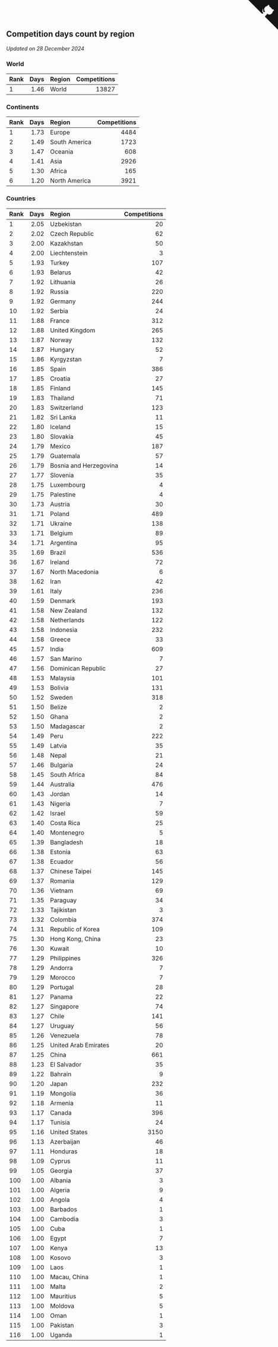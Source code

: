 ## Competition days count by region

*Updated on 28 December 2024*


### World

| Rank | Days | Region | Competitions |
| :--- | ---: | :--- | ---: |
| 1 | 1.46 | World | 13827 |

### Continents

| Rank | Days | Region | Competitions |
| :--- | ---: | :--- | ---: |
| 1 | 1.73 | Europe | 4484 |
| 2 | 1.49 | South America | 1723 |
| 3 | 1.47 | Oceania | 608 |
| 4 | 1.41 | Asia | 2926 |
| 5 | 1.30 | Africa | 165 |
| 6 | 1.20 | North America | 3921 |

### Countries

| Rank | Days | Region | Competitions |
| :--- | ---: | :--- | ---: |
| 1 | 2.05 | Uzbekistan | 20 |
| 2 | 2.02 | Czech Republic | 62 |
| 3 | 2.00 | Kazakhstan | 50 |
| 4 | 2.00 | Liechtenstein | 3 |
| 5 | 1.93 | Turkey | 107 |
| 6 | 1.93 | Belarus | 42 |
| 7 | 1.92 | Lithuania | 26 |
| 8 | 1.92 | Russia | 220 |
| 9 | 1.92 | Germany | 244 |
| 10 | 1.92 | Serbia | 24 |
| 11 | 1.88 | France | 312 |
| 12 | 1.88 | United Kingdom | 265 |
| 13 | 1.87 | Norway | 132 |
| 14 | 1.87 | Hungary | 52 |
| 15 | 1.86 | Kyrgyzstan | 7 |
| 16 | 1.85 | Spain | 386 |
| 17 | 1.85 | Croatia | 27 |
| 18 | 1.85 | Finland | 145 |
| 19 | 1.83 | Thailand | 71 |
| 20 | 1.83 | Switzerland | 123 |
| 21 | 1.82 | Sri Lanka | 11 |
| 22 | 1.80 | Iceland | 15 |
| 23 | 1.80 | Slovakia | 45 |
| 24 | 1.79 | Mexico | 187 |
| 25 | 1.79 | Guatemala | 57 |
| 26 | 1.79 | Bosnia and Herzegovina | 14 |
| 27 | 1.77 | Slovenia | 35 |
| 28 | 1.75 | Luxembourg | 4 |
| 29 | 1.75 | Palestine | 4 |
| 30 | 1.73 | Austria | 30 |
| 31 | 1.71 | Poland | 489 |
| 32 | 1.71 | Ukraine | 138 |
| 33 | 1.71 | Belgium | 89 |
| 34 | 1.71 | Argentina | 95 |
| 35 | 1.69 | Brazil | 536 |
| 36 | 1.67 | Ireland | 72 |
| 37 | 1.67 | North Macedonia | 6 |
| 38 | 1.62 | Iran | 42 |
| 39 | 1.61 | Italy | 236 |
| 40 | 1.59 | Denmark | 193 |
| 41 | 1.58 | New Zealand | 132 |
| 42 | 1.58 | Netherlands | 122 |
| 43 | 1.58 | Indonesia | 232 |
| 44 | 1.58 | Greece | 33 |
| 45 | 1.57 | India | 609 |
| 46 | 1.57 | San Marino | 7 |
| 47 | 1.56 | Dominican Republic | 27 |
| 48 | 1.53 | Malaysia | 101 |
| 49 | 1.53 | Bolivia | 131 |
| 50 | 1.52 | Sweden | 318 |
| 51 | 1.50 | Belize | 2 |
| 52 | 1.50 | Ghana | 2 |
| 53 | 1.50 | Madagascar | 2 |
| 54 | 1.49 | Peru | 222 |
| 55 | 1.49 | Latvia | 35 |
| 56 | 1.48 | Nepal | 21 |
| 57 | 1.46 | Bulgaria | 24 |
| 58 | 1.45 | South Africa | 84 |
| 59 | 1.44 | Australia | 476 |
| 60 | 1.43 | Jordan | 14 |
| 61 | 1.43 | Nigeria | 7 |
| 62 | 1.42 | Israel | 59 |
| 63 | 1.40 | Costa Rica | 25 |
| 64 | 1.40 | Montenegro | 5 |
| 65 | 1.39 | Bangladesh | 18 |
| 66 | 1.38 | Estonia | 63 |
| 67 | 1.38 | Ecuador | 56 |
| 68 | 1.37 | Chinese Taipei | 145 |
| 69 | 1.37 | Romania | 129 |
| 70 | 1.36 | Vietnam | 69 |
| 71 | 1.35 | Paraguay | 34 |
| 72 | 1.33 | Tajikistan | 3 |
| 73 | 1.32 | Colombia | 374 |
| 74 | 1.31 | Republic of Korea | 109 |
| 75 | 1.30 | Hong Kong, China | 23 |
| 76 | 1.30 | Kuwait | 10 |
| 77 | 1.29 | Philippines | 326 |
| 78 | 1.29 | Andorra | 7 |
| 79 | 1.29 | Morocco | 7 |
| 80 | 1.29 | Portugal | 28 |
| 81 | 1.27 | Panama | 22 |
| 82 | 1.27 | Singapore | 74 |
| 83 | 1.27 | Chile | 141 |
| 84 | 1.27 | Uruguay | 56 |
| 85 | 1.26 | Venezuela | 78 |
| 86 | 1.25 | United Arab Emirates | 20 |
| 87 | 1.25 | China | 661 |
| 88 | 1.23 | El Salvador | 35 |
| 89 | 1.22 | Bahrain | 9 |
| 90 | 1.20 | Japan | 232 |
| 91 | 1.19 | Mongolia | 36 |
| 92 | 1.18 | Armenia | 11 |
| 93 | 1.17 | Canada | 396 |
| 94 | 1.17 | Tunisia | 24 |
| 95 | 1.16 | United States | 3150 |
| 96 | 1.13 | Azerbaijan | 46 |
| 97 | 1.11 | Honduras | 18 |
| 98 | 1.09 | Cyprus | 11 |
| 99 | 1.05 | Georgia | 37 |
| 100 | 1.00 | Albania | 3 |
| 101 | 1.00 | Algeria | 9 |
| 102 | 1.00 | Angola | 4 |
| 103 | 1.00 | Barbados | 1 |
| 104 | 1.00 | Cambodia | 3 |
| 105 | 1.00 | Cuba | 1 |
| 106 | 1.00 | Egypt | 7 |
| 107 | 1.00 | Kenya | 13 |
| 108 | 1.00 | Kosovo | 3 |
| 109 | 1.00 | Laos | 1 |
| 110 | 1.00 | Macau, China | 1 |
| 111 | 1.00 | Malta | 2 |
| 112 | 1.00 | Mauritius | 5 |
| 113 | 1.00 | Moldova | 5 |
| 114 | 1.00 | Oman | 1 |
| 115 | 1.00 | Pakistan | 3 |
| 116 | 1.00 | Uganda | 1 |


<a href="https://github.com/JustinTimeCuber/wca_statistics" class="github-corner" aria-label="View source on Github"><svg width="80" height="80" viewBox="0 0 250 250" style="fill:#151513; color:#fff; position: absolute; top: 0; border: 0; right: 0;" aria-hidden="true"><path d="M0,0 L115,115 L130,115 L142,142 L250,250 L250,0 Z"></path><path d="M128.3,109.0 C113.8,99.7 119.0,89.6 119.0,89.6 C122.0,82.7 120.5,78.6 120.5,78.6 C119.2,72.0 123.4,76.3 123.4,76.3 C127.3,80.9 125.5,87.3 125.5,87.3 C122.9,97.6 130.6,101.9 134.4,103.2" fill="currentColor" style="transform-origin: 130px 106px;" class="octo-arm"></path><path d="M115.0,115.0 C114.9,115.1 118.7,116.5 119.8,115.4 L133.7,101.6 C136.9,99.2 139.9,98.4 142.2,98.6 C133.8,88.0 127.5,74.4 143.8,58.0 C148.5,53.4 154.0,51.2 159.7,51.0 C160.3,49.4 163.2,43.6 171.4,40.1 C171.4,40.1 176.1,42.5 178.8,56.2 C183.1,58.6 187.2,61.8 190.9,65.4 C194.5,69.0 197.7,73.2 200.1,77.6 C213.8,80.2 216.3,84.9 216.3,84.9 C212.7,93.1 206.9,96.0 205.4,96.6 C205.1,102.4 203.0,107.8 198.3,112.5 C181.9,128.9 168.3,122.5 157.7,114.1 C157.9,116.9 156.7,120.9 152.7,124.9 L141.0,136.5 C139.8,137.7 141.6,141.9 141.8,141.8 Z" fill="currentColor" class="octo-body"></path></svg></a><style>.github-corner:hover .octo-arm{animation:octocat-wave 560ms ease-in-out}@keyframes octocat-wave{0%,100%{transform:rotate(0)}20%,60%{transform:rotate(-25deg)}40%,80%{transform:rotate(10deg)}}@media (max-width:500px){.github-corner:hover .octo-arm{animation:none}.github-corner .octo-arm{animation:octocat-wave 560ms ease-in-out}}</style>
